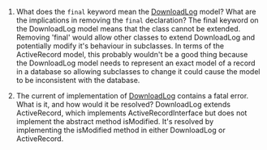 1. What does the `final` keyword mean the [DownloadLog](orm/DownloadLog.php) model? What are the implications in removing the `final` declaration?
    The final keyword on the DownloadLog model means that the class cannot be extended. Removing 'final' would allow other classes to extend DownloadLog and potentially modify it's behaviour in subclasses. In terms of the ActiveRecord model, this probably wouldn't be a good thing because the DownloadLog model needs to represent an exact model of a record in a database so allowing subclasses to change it could cause the model to be inconsistent with the database.

2. The current of implementation of [DownloadLog](orm/DownloadLog.php) contains a fatal error. What is it, and how would it be resolved?
    DownloadLog extends ActiveRecord, which implements ActiveRecordInterface but does not implement the abstract method isModified. It's resolved by implementing the isModified method in either DownloadLog or ActiveRecord.
